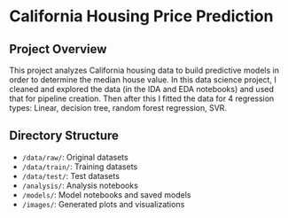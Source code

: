 # California Housing Price Prediction

## Project Overview
This project analyzes California housing data to build predictive models in order to determine the median house value. In this data science project, I cleaned and explored the data (in the IDA and EDA notebooks) and used that for pipeline creation. Then after this I fitted the data for 4 regression types: Linear, decision tree, random forest regression, SVR. 

## Directory Structure
- `/data/raw/`: Original datasets
- `/data/train/`: Training datasets
- `/data/test/`: Test datasets  
- `/analysis/`: Analysis notebooks
- `/models/`: Model notebooks and saved models
- `/images/`: Generated plots and visualizations


